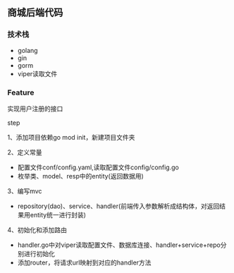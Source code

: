 ## 商城后端代码
### 技术栈
- golang
- gin
- gorm
- viper读取文件
### Feature
实现用户注册的接口

step

1、添加项目依赖go mod init，新建项目文件夹


2、定义常量
- 配置文件conf/config.yaml,读取配置文件config/config.go
- 枚举类、model、resp中的entity(返回数据用)

3、编写mvc
- repository(dao)、service、handler(前端传入参数解析成结构体，对返回结果用entity统一进行封装)

4、初始化和添加路由
- handler.go中对viper读取配置文件、数据库连接、handler+service+repo分别进行初始化
- 添加router，将请求url映射到对应的handler方法